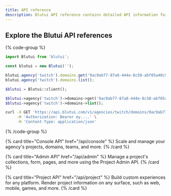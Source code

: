```yaml
---
title: API reference
description: Blutui API reference contains detailed API information for the Console, Admin and Site APIs
---
```


## Explore the Blutui API references

{% code-group %}

```ts {% process=false filename="Node.js" %}
import Blutui from 'blutui';

const blutui = new Blutui('');

blutui.agency('twitch').domains.get('9ac9ab77-87a8-444e-8c58-abf05a40c9cd');
blutui.agency('twitch').domains.list();
```

```php {% process=false filename="PHP" %}
$blutui = Blutui::client();

$blutui->agency('twitch')->domains->get('9ac9ab77-87a8-444e-8c58-abf05a40c9cd');
$blutui->agency('twitch')->domains->list();
```

```bash {% process=false filename="cURL" %}
curl -X GET 'https://api.blutui.com/v1/agencies/twitch/domains/9ac9ab77-87a8-444e-8c58-abf05a40c9cd' \
     -H 'Authorization: Bearer ey....' \
     -H 'Content-Type: application/json'
```

{% /code-group %}

{% card title="Console API" href="/api/console" %}
  Scale and manage your agency's projects, domains, teams, and more.
{% /card %}

{% card title="Admin API" href="/api/admin" %}
  Manage a project's collections, form, pages, and more using the Project Admin API.
{% /card %}

{% card title="Project API" href="/api/project" %}
  Build custom experiences for any platform. Render project information on any surface, such as web, mobile, games, and more.
{% /card %}
